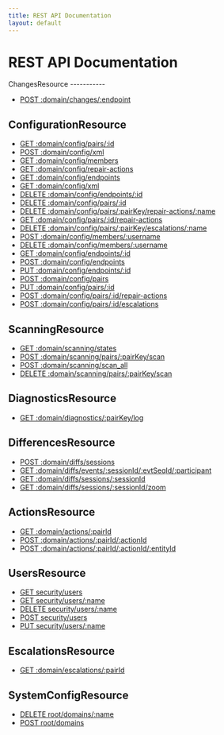 ```yaml
---
title: REST API Documentation
layout: default
---
```


REST API Documentation
======================

<div id="collections" markdown="1">
ChangesResource
-----------

* [POST :domain/changes/:endpoint](p_domain/changes/post/p_endpoint)

ConfigurationResource
-----------

* [GET :domain/config/pairs/:id](p_domain/config/get/pairs/p_id)
* [POST :domain/config/xml](p_domain/config/post/xml)
* [GET :domain/config/members](p_domain/config/get/members)
* [GET :domain/config/repair-actions](p_domain/config/get/repair-actions)
* [GET :domain/config/endpoints](p_domain/config/get/endpoints)
* [GET :domain/config/xml](p_domain/config/get/xml)
* [DELETE :domain/config/endpoints/:id](p_domain/config/delete/endpoints/p_id)
* [DELETE :domain/config/pairs/:id](p_domain/config/delete/pairs/p_id)
* [DELETE :domain/config/pairs/:pairKey/repair-actions/:name](p_domain/config/delete/pairs/p_pairKey/repair-actions/p_name)
* [GET :domain/config/pairs/:id/repair-actions](p_domain/config/get/pairs/p_id/repair-actions)
* [DELETE :domain/config/pairs/:pairKey/escalations/:name](p_domain/config/delete/pairs/p_pairKey/escalations/p_name)
* [POST :domain/config/members/:username](p_domain/config/post/members/p_username)
* [DELETE :domain/config/members/:username](p_domain/config/delete/members/p_username)
* [GET :domain/config/endpoints/:id](p_domain/config/get/endpoints/p_id)
* [POST :domain/config/endpoints](p_domain/config/post/endpoints)
* [PUT :domain/config/endpoints/:id](p_domain/config/put/endpoints/p_id)
* [POST :domain/config/pairs](p_domain/config/post/pairs)
* [PUT :domain/config/pairs/:id](p_domain/config/put/pairs/p_id)
* [POST :domain/config/pairs/:id/repair-actions](p_domain/config/post/pairs/p_id/repair-actions)
* [POST :domain/config/pairs/:id/escalations](p_domain/config/post/pairs/p_id/escalations)

ScanningResource
-----------

* [GET :domain/scanning/states](p_domain/scanning/get/states)
* [POST :domain/scanning/pairs/:pairKey/scan](p_domain/scanning/post/pairs/p_pairKey/scan)
* [POST :domain/scanning/scan_all](p_domain/scanning/post/scan_all)
* [DELETE :domain/scanning/pairs/:pairKey/scan](p_domain/scanning/delete/pairs/p_pairKey/scan)

DiagnosticsResource
-----------

* [GET :domain/diagnostics/:pairKey/log](p_domain/diagnostics/get/p_pairKey/log)

DifferencesResource
-----------

* [POST :domain/diffs/sessions](p_domain/diffs/post/sessions)
* [GET :domain/diffs/events/:sessionId/:evtSeqId/:participant](p_domain/diffs/get/events/p_sessionId/p_evtSeqId/p_participant)
* [GET :domain/diffs/sessions/:sessionId](p_domain/diffs/get/sessions/p_sessionId)
* [GET :domain/diffs/sessions/:sessionId/zoom](p_domain/diffs/get/sessions/p_sessionId/zoom)

ActionsResource
-----------

* [GET :domain/actions/:pairId](p_domain/actions/get/p_pairId)
* [POST :domain/actions/:pairId/:actionId](p_domain/actions/post/p_pairId/p_actionId)
* [POST :domain/actions/:pairId/:actionId/:entityId](p_domain/actions/post/p_pairId/p_actionId/p_entityId)

UsersResource
-----------

* [GET security/users](security/get/users)
* [GET security/users/:name](security/get/users/p_name)
* [DELETE security/users/:name](security/delete/users/p_name)
* [POST security/users](security/post/users)
* [PUT security/users/:name](security/put/users/p_name)

EscalationsResource
-----------

* [GET :domain/escalations/:pairId](p_domain/escalations/get/p_pairId)

SystemConfigResource
-----------

* [DELETE root/domains/:name](root/delete/p_domains/p_name)
* [POST root/domains](root/post/p_domains)


</div>